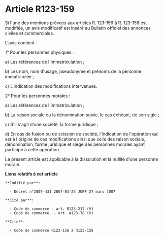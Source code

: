 # Article R123-159

Si l'une des mentions prévues aux articles R. 123-156 à R. 123-158 est modifiée, un avis modificatif est inséré au Bulletin
officiel des annonces civiles et commerciales.

L'avis contient :

1° Pour les personnes physiques :

a) Les références de l'immatriculation ;

b) Les nom, nom d'usage, pseudonyme et prénoms de la personne immatriculée ;

c) L'indication des modifications intervenues.

2° Pour les personnes morales :

a) Les références de l'immatriculation ;

b) La raison sociale ou la dénomination suivie, le cas échéant, de son sigle ;

c) S'il s'agit d'une société, la forme juridique ;

d) En cas de fusion ou de scission de société, l'indication de l'opération qui est à l'origine de ces modifications ainsi que
celle des raison sociale, dénomination, forme juridique et siège des personnes morales ayant participé à cette opération.

Le présent article est applicable à la dissolution et la nullité d'une personne morale.

**Liens relatifs à cet article**

	**Codifié par**:

	  - Décret n°2007-431 2007-03-25 JORF 27 mars 2007

	**Cité par**:

	  - Code de commerce - art. R123-217 (V)
	  - Code de commerce. - art. A123-78 (V)

	**Cite**:

	  - Code de commerce R123-156 à R123-158

